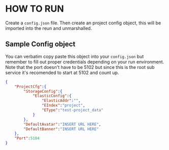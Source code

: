 # HOW TO RUN

Create a `config.json` file. Then create an project config object, this will be imported into the reun and unmarshalled.

## Sample Config object

You can verbatim copy paste this object into your `config.json` but remember to fill out proper credentials depending on your run environment.
Note that the port doesn't have to be 5102 but since this is the root sub service it's recomended to start at 5102 and count up.

```json
{
    "ProjectCfg":{
        "StorageConfig":{
            "ElasticConfig":{
                "ElasticAddr":"",
                "EIndex":"project",
                "EType":"test-project_data"
            }
        },
        "DefaultAvatar":"INSERT URL HERE",
        "DefaultBanner":"INSERT URL HERE"
    },
    "Port":5104
}

```
